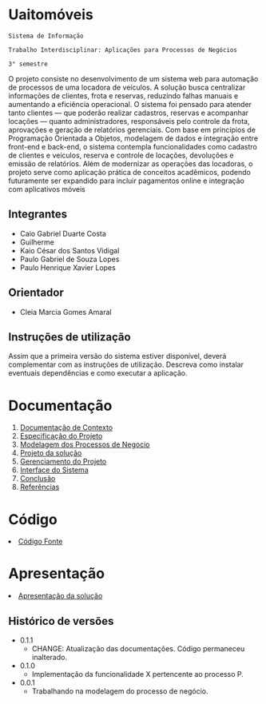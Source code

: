 # Uaitomóveis

`Sistema de Informação`

`Trabalho Interdisciplinar: Aplicações para Processos de Negócios`

`3° semestre`

O projeto consiste no desenvolvimento de um sistema web para automação de processos de uma locadora de veículos. A solução busca centralizar informações de clientes, frota e reservas, reduzindo falhas manuais e aumentando a eficiência operacional. O sistema foi pensado para atender tanto clientes — que poderão realizar cadastros, reservas e acompanhar locações — quanto administradores, responsáveis pelo controle da frota, aprovações e geração de relatórios gerenciais.
Com base em princípios de Programação Orientada a Objetos, modelagem de dados e integração entre front-end e back-end, o sistema contempla funcionalidades como cadastro de clientes e veículos, reserva e controle de locações, devoluções e emissão de relatórios. Além de modernizar as operações das locadoras, o projeto serve como aplicação prática de conceitos acadêmicos, podendo futuramente ser expandido para incluir pagamentos online e integração com aplicativos móveis

## Integrantes

* Caio Gabriel Duarte Costa
* Guilherme
* Kaio César dos Santos Vidigal
* Paulo Gabriel de Souza Lopes 
* Paulo Henrique Xavier Lopes
  

## Orientador

* Cleia Marcia Gomes Amaral

## Instruções de utilização

Assim que a primeira versão do sistema estiver disponível, deverá complementar com as instruções de utilização. Descreva como instalar eventuais dependências e como executar a aplicação.

# Documentação

<ol>
<li><a href="docs/1-Contexto.md"> Documentação de Contexto</a></li>
<li><a href="docs/2-Especificação.md"> Especificação do Projeto</a></li>
<li><a href="docs/3-Modelagem-Processos-Negócio.md"> Modelagem dos Processos de Negocio</a></li>
<li><a href="docs/4-Projeto-Solucao.md"> Projeto da solução</a></li>
<li><a href="docs/5-Gerenciamento-Projeto.md"> Gerenciamento do Projeto</a></li>
<li><a href="docs/6-Interface-Sistema.md"> Interface do Sistema</a></li>
<li><a href="docs/7-Conclusão.md"> Conclusão</a></li>
<li><a href="docs/8-Referências.md"> Referências</a></li>
</ol>

# Código

<li><a href="src/README.md"> Código Fonte</a></li>

# Apresentação

<li><a href="presentation/README.md"> Apresentação da solução</a></li>


## Histórico de versões

* 0.1.1
    * CHANGE: Atualização das documentações. Código permaneceu inalterado.
* 0.1.0
    * Implementação da funcionalidade X pertencente ao processo P.
* 0.0.1
    * Trabalhando na modelagem do processo de negócio.

